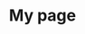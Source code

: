 ---
title: My page
type: landing

banner:
  caption: ''
  image: 'Cloud.jpg'

sections:
  - block: markdown
    content:
      title: '**Cloud Computing**'
      subtitle: ''
      text: |
        <div style="text-align: center; margin: 20px 0;">
          <img src="public&private-cloud.png" alt="Cloud Computing Architecture" style="width: 100%; max-width: 1000px; height: auto;">
        </div>

        ## Introduction
        Cloud computing is a technology that provides computing resources over the internet, offering flexible and scalable IT infrastructure to businesses and individuals.

        - **Cloud Computing**: Providing computing resources as a service through networks
        - **Distributed Computing**: Technology that distributes tasks across multiple computers for processing

        <br><br>

        ## 1. Core Concepts
        1. **Service Models**
          - IaaS (Infrastructure as a Service)
          - PaaS (Platform as a Service)
          - SaaS (Software as a Service)

          <br>

        2. **Deployment Models**
          - Public Cloud
          - Private Cloud
          - Hybrid Cloud

        <br>

        3. **Related Technologies**
          - Virtualization
          - Containerization
          - Microservices Architecture

        <br><br><br>

        ## 2. Technological Necessity
        1. **Cost Efficiency**
          - Reduction in initial investment costs
          - Usage-based billing model

          <br>

        2. **Scalability**
          - Automatic scaling based on demand
          - Utilization of global infrastructure

          <br>

        3. **Flexibility**
          - Wide range of service options
          - Rapid resource provisioning

          <br>

        4. **Accelerated Innovation**
          - Improved access to cutting-edge technologies
          - Rapid service deployment

        <br><br><br>

        ## 3. Application Areas
        - **Enterprise IT**: Hosting enterprise applications, data analytics
        - **Startups**: Rapid service launch, scalable infrastructure
        - **IoT**: Large-scale data processing, device management
        - **AI/ML**: Provision of large-scale computing resources, model training and inference
        - **Media Streaming**: Content Delivery Networks, real-time streaming

        <br><br><br>

        ## 4. Public Cloud Market Share
        <div style="text-align: center; margin: 20px 0;">
          <img src="public-cloud.png" alt="Public Cloud Computing Architecture" style="width: 100%; max-width: 1000px; height: auto;">
        </div>

        <br><br><br>

        ## 5. Key Technology Trends
        1. **Edge Computing**: Decentralization of data processing
        2. **Serverless Computing**: Abstraction of infrastructure management
        3. **Multi-cloud**: Integrated use of multiple cloud services
        4. **AI/ML Integration**: Provision of cloud-based AI services

        <br><br><br>

        ## 6. Challenges
        - **Security and Compliance**: Data security, privacy protection
        - **Vendor Lock-in**: Dependency on specific cloud providers
        - **Complexity Management**: Efficient operation of distributed systems
        - **Cost Optimization**: Efficient use of cloud resources

        <br><br><br>

        ## 7. Learning Resources
        1. **Technical Documentation**
          - Official documentation from AWS, Azure, GCP
          - NIST Cloud Computing Standards

        2. **Conferences and Workshops**
          - AWS re:Invent
          - Google Cloud Next

        3. **Open Source Projects**
          - Kubernetes
          - OpenStack

        <br><br><br>

        ## 8. Future Outlook
        - Development of edge-cloud integrated architectures
        - Convergence of quantum computing and cloud
        - Advancements in sustainable green cloud technologies

        <br><br><br>

        <div style="text-align: justify;">
        "Cloud computing has become the foundation of modern IT infrastructure. It is a key technology that accelerates digital transformation in businesses and enables new business models. A deep understanding of cloud computing is essential for predicting and leading the future direction of the IT industry."
        </div>
---